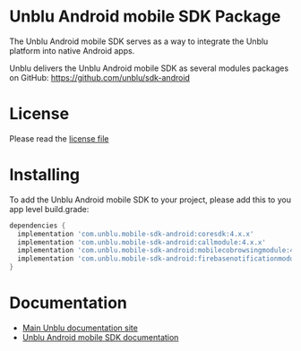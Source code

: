 # Unblu Android mobile SDK Package

The Unblu Android mobile SDK serves as a way to integrate the Unblu platform into native Android apps.

Unblu delivers the Unblu Android mobile SDK as several modules packages on GitHub: https://github.com/unblu/sdk-android

# License
Please read the [license file](./LICENSE)

# Installing

To add the Unblu Android mobile SDK to your project, please add this to you app level build.grade:
``` gradle
dependencies { 
  implementation 'com.unblu.mobile-sdk-android:coresdk:4.x.x'
  implementation 'com.unblu.mobile-sdk-android:callmodule:4.x.x'
  implementation 'com.unblu.mobile-sdk-android:mobilecobrowsingmodule:4.x.x'
  implementation 'com.unblu.mobile-sdk-android:firebasenotificationmodule:4.x.x'
}
``` 

# Documentation

- [Main Unblu documentation site](https://www.unblu.com/en/docs/latest/)
- [Unblu Android mobile SDK documentation](https://www.unblu.com/en/docs/latest/reference/mobile-sdk-android/)
